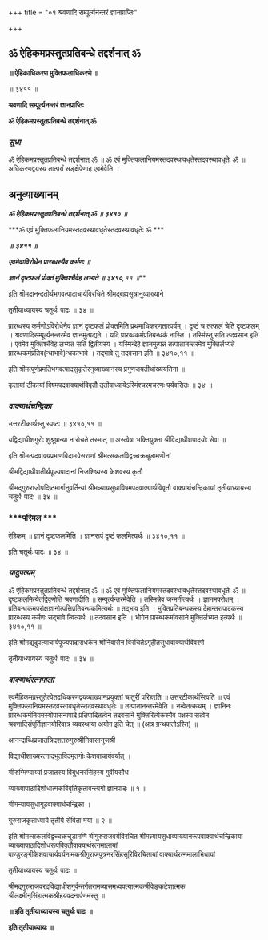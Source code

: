 +++
title = "०१ श्रवणादि सम्पूर्त्यनन्तरं ज्ञानप्राप्तिः"

+++


## ॐ ऐहिकमप्रस्तुतप्रतिबन्धे तद्दर्शनात् ॐ

**॥ ऐहिकाधिकरण मुक्तिफलाधिकरणे ॥**

॥ ३४११ ॥

**श्रवणादि सम्पूर्त्यनन्तरं ज्ञानप्राप्तिः**

**ॐ ऐहिकमप्रस्तुतप्रतिबन्धे तद्दर्शनात् ॐ**

### ***सुधा***

ॐ ऐहिकमप्रस्तुतप्रतिबन्धे तद्दर्शनात् ॐ ॥ ॐ एवं मुक्तिफलानियमस्तदवस्थावधृतेस्तदवस्थावधृतेः ॐ ॥ अधिकरणद्वयस्य तात्पर्यं सङ्क्षेपेणाह एवमेवेति ।

## **अनुव्याख्यानम्**

***ॐ ऐहिकमप्रस्तुतप्रतिबन्धे तद्दर्शनात् ॐ ॥ ३४१० ॥***

***ॐ एवं मुक्तिफलानियमस्तदवस्थावधृतेस्तदवस्थावधृतेः ॐ ***

***॥ ३४११ ॥***

***एवमेवाविरोधेन प्रारब्धस्यैव कर्मणः ॥***

***ज्ञानं दृष्टफलं प्रोक्तं मुक्तिश्चैवेह लभ्यते ॥ ३४१०**,११ ॥***

इति श्रीमदानन्दतीर्थभगवत्पादाचार्यविरचिते श्रीमद्बह्मसूत्रानुव्याख्याने

तृतीयाध्यायस्य चतुर्थः पादः ॥ ३४ ॥

प्रारब्धस्य कर्मणोऽविरोधेनैव ज्ञानं दृष्टफलं प्रोक्तमिति प्रथमाधिकरणतात्पर्यम् । दृष्टं च तत्फलं चेति दृष्टफलम् । श्रवणादिसम्पूर्त्यनन्तरमेव ज्ञानमुत्पद्यते । यदि प्रारब्धकर्मप्रतिबन्धकं नास्ति । तस्मिंस्तु सति तदवसान इति । एवमेव मुक्तिश्चैवेह लभ्यत सति द्वितीयस्य । यस्मिन्देहे ज्ञानमुत्पन्नं तत्पातानन्तरमेव मुक्तिर्लभ्यते प्रारब्धकर्मप्रतिब(न्धाभावे)न्धकाभावे । तद्भावे तु तदवसान इति ॥ ३४१०,११ ॥

इति श्रीमत्पूर्णप्रमतिभगवत्पादसुकृतेरनुव्याख्यानस्य प्रगुणजयतीर्थाख्ययतिना ॥

कृतायां टीकायां विषमपदवाक्यार्थविवृतौ तृतीयाध्यायेऽस्मिंश्चरमचरणः पर्यवसितः ॥ ३४ ॥

### ***वाक्यार्थचन्द्रिका***

उत्तरटीकार्थस्तु स्पष्टः ॥ ३४१०,११ ॥

यद्विद्याधीशगुरोः शुश्रूषान्या न रोचते तस्मात् ॥ अस्त्वेषा भक्तियुक्ता श्रीविद्याधीशपादयोः सेवा ॥

इति श्रीमत्पदवाक्यप्रमाणविदामग्रेसराणां श्रीमत्सकलविद्वच्चक्रचूडामणीनां

श्रीमद्विद्याधीशतीर्थपूज्यपादानां निजशिष्यस्य केशवस्य कृतौ

श्रीमद्गुरुराजोपदिष्टमार्गानुवर्तिन्यां श्रीमन्न्यायसुधाविषमपदवाक्यार्थविवृतौ वाक्यार्थचन्द्रिकायां तृतीयाध्यायस्य चतुर्थः पादः ॥ ३४ ॥

### ***परिमल ***

ऐहिकम् ॥ ज्ञानं दृष्टफलमिति । ज्ञानरूपं दृष्टं फलमित्यर्थः ॥ ३४१०,११ ॥

इति चतुर्थः पादः ॥ ३४ ॥

### ***यादुपत्यम्***

ॐ ऐहिकमप्रस्तुतप्रतिबन्धे तद्दर्शनात् ॐ ॥ ॐ एवं मुक्तिफलानियमस्तदवस्थावधृतेस्तदवस्थावधृतेः ॐ ॥ दृष्टफलमित्येतद्विवृणोति श्रवणादीति ॥ सम्पूर्त्यन्तरमेवेति । तस्मिन्नेव जन्मनीत्यर्थः । ज्ञानमपरोक्षम् । प्रतिबन्धकमपरोक्षज्ञानोत्पत्तिप्रतिबन्धकमित्यर्थः ॥ तद्भाव इति । मुक्तिप्रतिबन्धकस्य देहान्तरापादकस्य प्रारब्धस्य कर्मणः सद्भावे त्वित्यर्थः ॥ तदवसान इति । भोगेन प्रारब्धकर्मावसाने मुक्तिर्लभ्यत इत्यर्थः ॥ ३४१०,११ ॥

इति श्रीमद्यदुपत्याचार्यपूज्यपादाराधकेन श्रीनिवासेन विरचितेऽगृहीतसुधावाक्यार्थविवरणे

तृतीयाध्यायस्य चतुर्थः पादः ॥ ३४ ॥

### ***वाक्यार्थरत्नमाला***

एवमैहिकमप्रस्तुतेत्येतदधिकरणद्वयव्याख्यानप्रयुक्तां चातुरीं परिहरति ॥ उत्तरटीकार्थस्त्विति ॥ एवं मुक्तिफलानियमस्तदवस्तावधृतेस्तदवस्थावधृतेः ॥ तत्पातानन्तरमेवेति ॥ नन्वेतत्कथम् । ज्ञानिनः प्रारब्धकर्मनियमस्योपासनापादे प्रतिपादितत्वेन तदवसाने मुक्तिरित्येकस्यैव पक्षस्य सत्वेन श्रवणादिसंपूर्तिज्ञानयोरिवात्र व्यवस्थाया अयोग इति चेत् ॥ (अत्र ग्रन्थपातोऽस्ति) ॥

आनन्दाब्धिप्रजातत्रिदशतरुगुरुश्रीनिवासानुजश्री

विद्याधीशाख्यरत्नाद्भुतविदमृतगोः केशवाचार्यवर्यात् ।

श्रीरुग्मिण्याय्यां प्रजातस्य विबुधनरसिंहस्य गुर्वीयसौध

व्याख्यापाठादिशोधात्मकविवृतिकृतावन्त्यगो ज्ञानपादः ॥ १ ॥

श्रीमन्यायसुधागूढवाक्यार्थचन्द्रिका ।

गुरुराजकृताध्याये तृतीये सेविता मया ॥ २ ॥

इति श्रीमत्सकलविद्वच्चक्रचूडामणि श्रीगुरुराजवर्यविरचित श्रीमन्न्यायसुधाव्याख्यानरूपवाक्यार्थचन्द्रिकाया व्याख्यापाठादिशोधरूपविवृतौवाक्यार्थरत्नमालायां पाण्डुरङ्गीकेशवाचार्यवर्यनामकश्रीगुराजपुत्रनरसिंहसूरिविरचितायां वाक्यार्थरत्नमालाभिधायां

तृतीयाध्यायस्य चतुर्थः पादः ॥

श्रीमद्गुरुराजवरदविद्याधीशगुर्वन्तर्गतरामव्यासमध्वपत्यात्मकश्रीवेङ्कटेशात्मक श्रीलक्ष्मीनृसिंहात्मकश्रीहयवदनार्पणमस्तु ॥

**॥ इति तृतीयाध्यायस्य चतुर्थः पादः ॥**

**इति तृतीयाध्यायः ॥**

